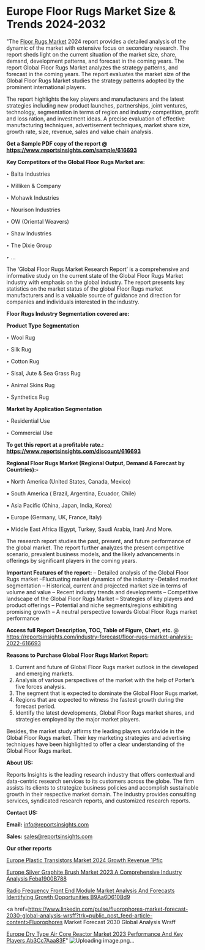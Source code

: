 # Europe Floor Rugs Market Size & Trends 2024-2032

"The <a href=https://www.reportsinsights.com/sample/616693>Floor Rugs Market</a> 2024 report provides a detailed analysis of the dynamic of the market with extensive focus on secondary research. The report sheds light on the current situation of the market size, share, demand, development patterns, and forecast in the coming years. The report Global Floor Rugs Market analyzes the strategy patterns, and forecast in the coming years. The report evaluates the market size of the Global Floor Rugs Market studies the strategy patterns adopted by the prominent international players.

The report highlights the key players and manufacturers and the latest strategies including new product launches, partnerships, joint ventures, technology, segmentation in terms of region and industry competition, profit and loss ration, and investment ideas. A precise evaluation of effective manufacturing techniques, advertisement techniques, market share size, growth rate, size, revenue, sales and value chain analysis.

<strong>Get a Sample PDF copy of the report @ <a href=https://www.reportsinsights.com/sample/616693 style=color:#0000ff;>https://www.reportsinsights.com/sample/616693</a></strong>

<strong>Key Competitors of the Global Floor Rugs Market are:</strong>

‣ Balta Industries

‣ Milliken & Company

‣ Mohawk Industries

‣ Nourison Industries

‣ OW (Oriental Weavers)

‣ Shaw Industries

‣ The Dixie Group

‣ ...

The ‘Global Floor Rugs Market Research Report’ is a comprehensive and informative study on the current state of the Global Floor Rugs Market industry with emphasis on the global industry. The report presents key statistics on the market status of the global Floor Rugs market manufacturers and is a valuable source of guidance and direction for companies and individuals interested in the industry.

<strong>Floor Rugs Industry Segmentation covered are:</strong>

<strong>Product Type Segmentation</strong>

‣ Wool Rug

‣ Silk Rug

‣ Cotton Rug

‣ Sisal, Jute & Sea Grass Rug

‣ Animal Skins Rug

‣ Synthetics Rug

<strong>Market by Application Segmentation</strong>

‣ Residential Use

‣ Commercial Use

<strong>To get this report at a profitable rate.: <a href=https://www.reportsinsights.com/discount/616693 style=color:#0000ff;>https://www.reportsinsights.com/discount/616693</a></strong>

<strong>Regional Floor Rugs Market (Regional Output, Demand &amp; Forecast by Countries):-</strong>

• North America (United States, Canada, Mexico)

• South America ( Brazil, Argentina, Ecuador, Chile)

• Asia Pacific (China, Japan, India, Korea)

• Europe (Germany, UK, France, Italy)

• Middle East Africa (Egypt, Turkey, Saudi Arabia, Iran) And More.

The research report studies the past, present, and future performance of the global market. The report further analyzes the present competitive scenario, prevalent business models, and the likely advancements in offerings by significant players in the coming years.

<strong>Important Features of the report:</strong>
– Detailed analysis of the Global Floor Rugs market
–Fluctuating market dynamics of the industry
–Detailed market segmentation
– Historical, current and projected market size in terms of volume and value
– Recent industry trends and developments
– Competitive landscape of the Global Floor Rugs Market
– Strategies of key players and product offerings
– Potential and niche segments/regions exhibiting promising growth
– A neutral perspective towards Global Floor Rugs market performance

<strong>Access full Report Description, TOC, Table of Figure, Chart, etc. </strong>@   <a href=https://reportsinsights.com/industry-forecast/floor-rugs-market-analysis-2022-616693 style=color:#0000ff;>https://reportsinsights.com/industry-forecast/floor-rugs-market-analysis-2022-616693</a>

<strong>Reasons to Purchase Global Floor Rugs Market Report:</strong>
1. Current and future of Global Floor Rugs market outlook in the developed and emerging markets.
2. Analysis of various perspectives of the market with the help of Porter’s five forces analysis.
3. The segment that is expected to dominate the Global Floor Rugs market.
4. Regions that are expected to witness the fastest growth during the forecast period.
5. Identify the latest developments, Global Floor Rugs market shares, and strategies employed by the major market players.

Besides, the market study affirms the leading players worldwide in the Global Floor Rugs market. Their key marketing strategies and advertising techniques have been highlighted to offer a clear understanding of the Global Floor Rugs market.

<strong><strong>About US</strong>:</strong>

Reports Insights is the leading research industry that offers contextual and data-centric research services to its customers across the globe. The firm assists its clients to strategize business policies and accomplish sustainable growth in their respective market domain. The industry provides consulting services, syndicated research reports, and customized research reports.

<strong>Contact US:</strong>

<p class=><b>Email:</b> <a href=mailto:info@reportsinsights.com>info@reportsinsights.com</a></p>
<p class=><b>Sales:</b> <a href=mailto:sales@reportsinsights.com>sales@reportsinsights.com</a></p>

<strong>Our other reports</strong>

<a href=https://www.linkedin.com/pulse/europe-plastic-transistors-market-2024-growth-revenue-1pfic/>Europe Plastic Transistors Market 2024 Growth Revenue 1Pfic</a>

<a href=https://medium.com/@sakshideshmukh994/europe-silver-graphite-brush-market-2023-a-comprehensive-industry-analysis-feba1900b788>Europe Silver Graphite Brush Market 2023 A Comprehensive Industry Analysis Feba1900B788</a>

<a href=https://medium.com/@aneetapatil1234/radio-frequency-front-end-module-market-analysis-and-forecasts-identifying-growth-opportunities-b9aa6d610bd9>Radio Frequency Front End Module Market Analysis And Forecasts Identifying Growth Opportunities B9Aa6D610Bd9</a>

<a href=https://www.linkedin.com/pulse/fluorophores-market-forecast-2030-global-analysis-wrsff?trk=public_post_feed-article-content>Fluorophores Market Forecast 2030 Global Analysis Wrsff</a>

<a href=https://medium.com/@reportinsights.ja/europe-dry-type-air-core-reactor-market-2023-performance-and-key-players-ab3cc7aaa83f>Europe Dry Type Air Core Reactor Market 2023 Performance And Key Players Ab3Cc7Aaa83F</a>"
![Uploading image.png…]()
